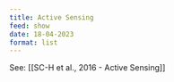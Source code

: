 ```yaml
---
title: Active Sensing
feed: show
date: 18-04-2023
format: list
---
```



See: [[SC-H et al., 2016 - Active Sensing]]